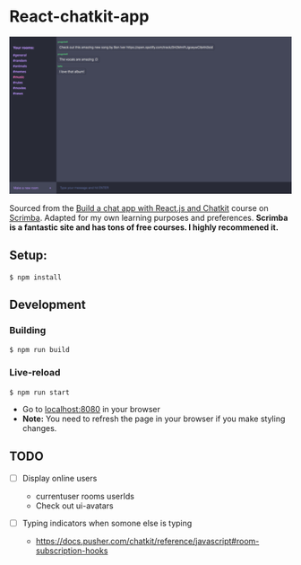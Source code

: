 # React-chatkit-app

![screenshot](screenshot.png)

Sourced from the [Build a chat app with React.js and Chatkit](https://scrimba.com/playlist/pbNpTv) course on [Scrimba](https://scrimba.com/).
Adapted for my own learning purposes and preferences.
**Scrimba is a fantastic site and has tons of free courses. I highly recommened it.**

## Setup:

```
$ npm install
```

## Development
### Building

```
$ npm run build
```

### Live-reload

```
$ npm run start
```

- Go to [localhost:8080](http://localhost:8080) in your browser
- **Note:** You need to refresh the page in your browser if you make styling changes.

## TODO
- [ ] Display online users
  - currentuser rooms userIds
  - Check out ui-avatars

- [ ] Typing indicators when somone else is typing
  - https://docs.pusher.com/chatkit/reference/javascript#room-subscription-hooks
